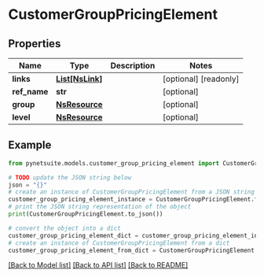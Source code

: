 # CustomerGroupPricingElement


## Properties

Name | Type | Description | Notes
------------ | ------------- | ------------- | -------------
**links** | [**List[NsLink]**](NsLink.md) |  | [optional] [readonly] 
**ref_name** | **str** |  | [optional] 
**group** | [**NsResource**](NsResource.md) |  | [optional] 
**level** | [**NsResource**](NsResource.md) |  | [optional] 

## Example

```python
from pynetsuite.models.customer_group_pricing_element import CustomerGroupPricingElement

# TODO update the JSON string below
json = "{}"
# create an instance of CustomerGroupPricingElement from a JSON string
customer_group_pricing_element_instance = CustomerGroupPricingElement.from_json(json)
# print the JSON string representation of the object
print(CustomerGroupPricingElement.to_json())

# convert the object into a dict
customer_group_pricing_element_dict = customer_group_pricing_element_instance.to_dict()
# create an instance of CustomerGroupPricingElement from a dict
customer_group_pricing_element_from_dict = CustomerGroupPricingElement.from_dict(customer_group_pricing_element_dict)
```
[[Back to Model list]](../README.md#documentation-for-models) [[Back to API list]](../README.md#documentation-for-api-endpoints) [[Back to README]](../README.md)


